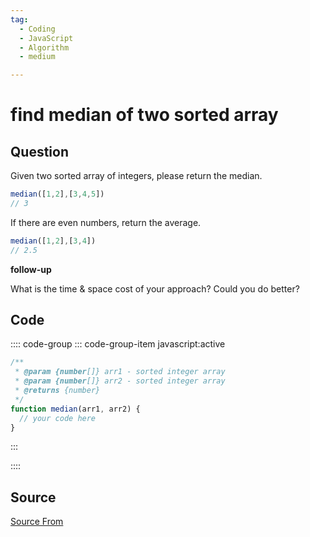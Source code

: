 ```yaml
---
tag:
  - Coding
  - JavaScript
  - Algorithm
  - medium

---
```

  
# find median of two sorted array

## Question
Given two sorted array of integers, please return the median.

```js
median([1,2],[3,4,5])
// 3
```

If there are even numbers, return the average.

```js
median([1,2],[3,4])
// 2.5
```

**follow-up**

What is the time & space cost of your approach? Could you do better?

## Code
:::: code-group
::: code-group-item javascript:active
```javascript
/**
 * @param {number[]} arr1 - sorted integer array
 * @param {number[]} arr2 - sorted integer array
 * @returns {number}
 */
function median(arr1, arr2) {
  // your code here
}
```
:::
    
::::



##  Source
[Source From](https://bigfrontend.dev/problem/find-median-of-2-sorted-array)

  